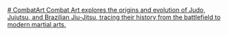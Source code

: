 [# CombatArt
Combat Art explores the origins and evolution of Judo, Jujutsu, and Brazilian Jiu-Jitsu, tracing their history from the battlefield to modern martial arts.
](https://combatart.github.io/)
